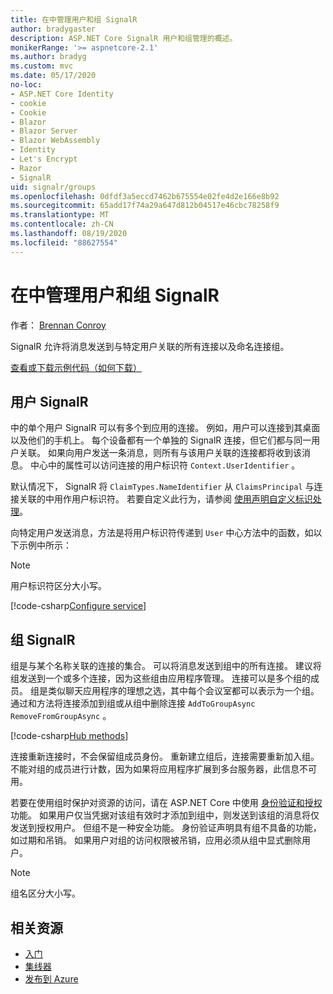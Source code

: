 ```yaml
---
title: 在中管理用户和组 SignalR
author: bradygaster
description: ASP.NET Core SignalR 用户和组管理的概述。
monikerRange: '>= aspnetcore-2.1'
ms.author: bradyg
ms.custom: mvc
ms.date: 05/17/2020
no-loc:
- ASP.NET Core Identity
- cookie
- Cookie
- Blazor
- Blazor Server
- Blazor WebAssembly
- Identity
- Let's Encrypt
- Razor
- SignalR
uid: signalr/groups
ms.openlocfilehash: 0dfdf3a5eccd7462b675554e02fe4d2e166e8b92
ms.sourcegitcommit: 65add17f74a29a647d812b04517e46cbc78258f9
ms.translationtype: MT
ms.contentlocale: zh-CN
ms.lasthandoff: 08/19/2020
ms.locfileid: "88627554"
---
```

# <a name="manage-users-and-groups-in-no-locsignalr"></a>在中管理用户和组 SignalR

作者： [Brennan Conroy](https://github.com/BrennanConroy)

SignalR 允许将消息发送到与特定用户关联的所有连接以及命名连接组。

[查看或下载示例代码](https://github.com/dotnet/AspNetCore.Docs/tree/master/aspnetcore/signalr/groups/sample/)[（如何下载）](xref:index#how-to-download-a-sample)

## <a name="users-in-no-locsignalr"></a>用户 SignalR

中的单个用户 SignalR 可以有多个到应用的连接。 例如，用户可以连接到其桌面以及他们的手机上。 每个设备都有一个单独的 SignalR 连接，但它们都与同一用户关联。 如果向用户发送一条消息，则所有与该用户关联的连接都将收到该消息。 中心中的属性可以访问连接的用户标识符 `Context.UserIdentifier` 。

默认情况下， SignalR 将 `ClaimTypes.NameIdentifier` 从 `ClaimsPrincipal` 与连接关联的中用作用户标识符。 若要自定义此行为，请参阅 [使用声明自定义标识处理](xref:signalr/authn-and-authz#use-claims-to-customize-identity-handling)。

向特定用户发送消息，方法是将用户标识符传递到 `User` 中心方法中的函数，如以下示例中所示：

> [!NOTE]
> 用户标识符区分大小写。

[!code-csharp[Configure service](groups/sample/Hubs/ChatHub.cs?range=29-32)]

## <a name="groups-in-no-locsignalr"></a>组 SignalR

组是与某个名称关联的连接的集合。 可以将消息发送到组中的所有连接。 建议将组发送到一个或多个连接，因为这些组由应用程序管理。 连接可以是多个组的成员。 组是类似聊天应用程序的理想之选，其中每个会议室都可以表示为一个组。 通过和方法将连接添加到组或从组中删除连接 `AddToGroupAsync` `RemoveFromGroupAsync` 。

[!code-csharp[Hub methods](groups/sample/Hubs/ChatHub.cs?range=15-27)]

连接重新连接时，不会保留组成员身份。 重新建立组后，连接需要重新加入组。 不能对组的成员进行计数，因为如果将应用程序扩展到多台服务器，此信息不可用。

若要在使用组时保护对资源的访问，请在 ASP.NET Core 中使用 [身份验证和授权](xref:signalr/authn-and-authz) 功能。 如果用户仅当凭据对该组有效时才添加到组中，则发送到该组的消息将仅发送到授权用户。 但组不是一种安全功能。 身份验证声明具有组不具备的功能，如过期和吊销。 如果用户对组的访问权限被吊销，应用必须从组中显式删除用户。

> [!NOTE]
> 组名区分大小写。

## <a name="related-resources"></a>相关资源

* [入门](xref:tutorials/signalr)
* [集线器](xref:signalr/hubs)
* [发布到 Azure](xref:signalr/publish-to-azure-web-app)

